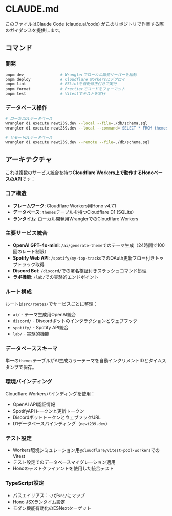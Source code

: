 # CLAUDE.md

このファイルはClaude Code (claude.ai/code) がこのリポジトリで作業する際のガイダンスを提供します。

## コマンド

### 開発
```bash
pnpm dev                # Wranglerでローカル開発サーバーを起動
pnpm deploy             # Cloudflare Workersにデプロイ
pnpm lint               # ESLintを自動修正付きで実行
pnpm format             # Prettierでコードをフォーマット
pnpm test               # Vitestでテストを実行
```

### データベース操作
```bash
# ローカルD1データベース
wrangler d1 execute newt239.dev --local --file=./db/schema.sql
wrangler d1 execute newt239.dev --local --command='SELECT * FROM themes'

# リモートD1データベース
wrangler d1 execute newt239.dev --remote --file=./db/schema.sql
```

## アーキテクチャ

これは複数のサービス統合を持つ**Cloudflare Workers上で動作するHonoベースのAPI**です：

### コア構造
- **フレームワーク**: Cloudflare Workers用Hono v4.7.1
- **データベース**: `themes`テーブルを持つCloudflare D1 (SQLite)
- **ランタイム**: ローカル開発用WranglerでのCloudflare Workers

### 主要サービス統合
- **OpenAI GPT-4o-mini**: `/ai/generate-theme`でのテーマ生成（24時間で100回のレート制限）
- **Spotify Web API**: `/spotify/my-top-tracks`でのOAuth更新フロー付きトップトラック取得
- **Discord Bot**: `/discord/`での署名検証付きスラッシュコマンド処理
- **ラボ機能**: `/lab/`での実験的エンドポイント

### ルート構成
ルートは`src/routes/`でサービスごとに整理：
- `ai/` - テーマ生成用OpenAI統合
- `discord/` - Discordボットのインタラクションとウェブフック
- `spotify/` - Spotify API統合
- `lab/` - 実験的機能

### データベーススキーマ
単一の`themes`テーブルがAI生成カラーテーマを自動インクリメントIDとタイムスタンプで保存。

### 環境バインディング
Cloudflare Workersバインディングを使用：
- OpenAI API認証情報
- SpotifyAPIトークンと更新トークン
- DiscordボットトークンとウェブフックURL
- D1データベースバインディング（`newt239.dev`）

### テスト設定
- Workers環境シミュレーション用`@cloudflare/vitest-pool-workers`でのVitest
- テスト設定でのデータベースマイグレーション適用
- Honoのテストクライアントを使用した統合テスト

### TypeScript設定
- パスエイリアス：`~/`が`src/`にマップ
- Hono JSXランタイム設定
- モダン機能有効化のESNextターゲット